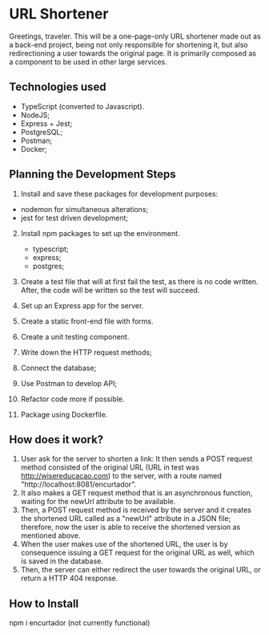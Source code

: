 # URL Shortener

Greetings, traveler. This will be a one-page-only URL shortener made out
as a back-end project, being not only responsible for shortening it, but also redirectioning a user towards the original page. It is primarily composed as a component to be used in other large services.

## Technologies used

- TypeScript (converted to Javascript).
- NodeJS;
- Express + Jest;
- PostgreSQL;
- Postman;
- Docker;

## Planning the Development Steps

1. Install and save these packages for development purposes:
  - nodemon for simultaneous alterations;
  - jest for test driven development;

2. Install npm packages to set up the environment.
    - typescript;
    - express;
    - postgres;

3. Create a test file that will at first fail the test, as there is
no code written. After, the code will be written so the test
will succeed.
4. Set up an Express app for the server.
5. Create a static front-end file with forms.
6. Create a unit testing component.
7. Write down the HTTP request methods;
8. Connect the database;
9. Use Postman to develop API;
10. Refactor code more if possible.
11. Package using Dockerfile.

## How does it work?

1. User ask for the server to shorten a link:
It then sends a POST request method consisted of the original URL (URL in test was http://wisereducacao.com) to the server, with a route named "http://localhost:8081/encurtador".
2. It also makes a GET request method that is an asynchronous function, waiting for the newUrl attribute to be available.
3. Then, a POST request method is received by the server and it creates the shortened URL called as a "newUrl" attribute in a JSON file; therefore, now the user is able to receive the shortened version as mentioned above.
4. When the user makes use of the shortened URL, the user is by consequence issuing a GET request for the original URL as well, which is saved in the database.
5. Then, the server can either redirect the user towards the original URL, or return a HTTP 404 response.

## How to Install

npm i encurtador (not currently functional)
